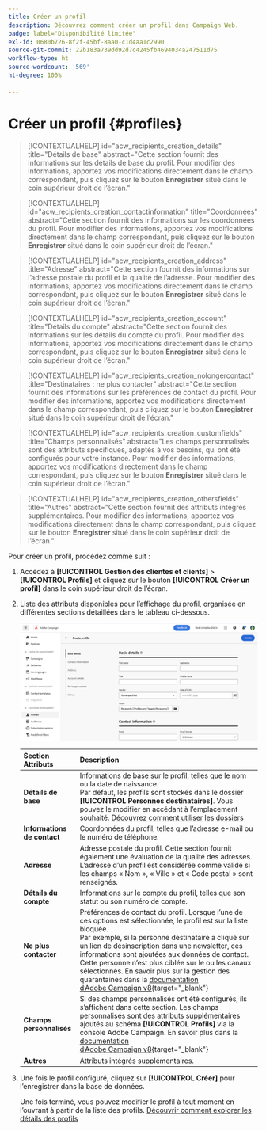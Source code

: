 ```yaml
---
title: Créer un profil
description: Découvrez comment créer un profil dans Campaign Web.
badge: label="Disponibilité limitée"
exl-id: 0680b726-8f2f-45bf-8aa0-c1d4aa1c2990
source-git-commit: 22b183a739dd92d7c4245fb4694034a247511d75
workflow-type: ht
source-wordcount: '569'
ht-degree: 100%

---
```


# Créer un profil {#profiles}

>[!CONTEXTUALHELP]
>id="acw_recipients_creation_details"
>title="Détails de base"
>abstract="Cette section fournit des informations sur les détails de base du profil. Pour modifier des informations, apportez vos modifications directement dans le champ correspondant, puis cliquez sur le bouton **Enregistrer** situé dans le coin supérieur droit de l’écran."

>[!CONTEXTUALHELP]
>id="acw_recipients_creation_contactinformation"
>title="Coordonnées"
>abstract="Cette section fournit des informations sur les coordonnées du profil. Pour modifier des informations, apportez vos modifications directement dans le champ correspondant, puis cliquez sur le bouton **Enregistrer** situé dans le coin supérieur droit de l’écran."

>[!CONTEXTUALHELP]
>id="acw_recipients_creation_address"
>title="Adresse"
>abstract="Cette section fournit des informations sur l’adresse postale du profil et la qualité de l’adresse. Pour modifier des informations, apportez vos modifications directement dans le champ correspondant, puis cliquez sur le bouton **Enregistrer** situé dans le coin supérieur droit de l’écran."

>[!CONTEXTUALHELP]
>id="acw_recipients_creation_account"
>title="Détails du compte"
>abstract="Cette section fournit des informations sur les détails du compte du profil. Pour modifier des informations, apportez vos modifications directement dans le champ correspondant, puis cliquez sur le bouton **Enregistrer** situé dans le coin supérieur droit de l’écran."

>[!CONTEXTUALHELP]
>id="acw_recipients_creation_nolongercontact"
>title="Destinataires : ne plus contacter"
>abstract="Cette section fournit des informations sur les préférences de contact du profil. Pour modifier des informations, apportez vos modifications directement dans le champ correspondant, puis cliquez sur le bouton **Enregistrer** situé dans le coin supérieur droit de l’écran."

>[!CONTEXTUALHELP]
>id="acw_recipients_creation_customfields"
>title="Champs personnalisés"
>abstract="Les champs personnalisés sont des attributs spécifiques, adaptés à vos besoins, qui ont été configurés pour votre instance. Pour modifier des informations, apportez vos modifications directement dans le champ correspondant, puis cliquez sur le bouton **Enregistrer** situé dans le coin supérieur droit de l’écran."

>[!CONTEXTUALHELP]
>id="acw_recipients_creation_othersfields"
>title="Autres"
>abstract="Cette section fournit des attributs intégrés supplémentaires. Pour modifier des informations, apportez vos modifications directement dans le champ correspondant, puis cliquez sur le bouton **Enregistrer** situé dans le coin supérieur droit de l’écran."

Pour créer un profil, procédez comme suit :

1. Accédez à **[!UICONTROL Gestion des clientes et clients]** > **[!UICONTROL Profils]** et cliquez sur le bouton **[!UICONTROL Créer un profil]** dans le coin supérieur droit de l’écran.

1. Liste des attributs disponibles pour l’affichage du profil, organisée en différentes sections détaillées dans le tableau ci-dessous.

   ![](assets/create-profile.png)

   | Section Attributs | Description |
   |  ---  |  ---  |
   | **Détails de base** | Informations de base sur le profil, telles que le nom ou la date de naissance.<br/>Par défaut, les profils sont stockés dans le dossier **[!UICONTROL Personnes destinataires]**. Vous pouvez le modifier en accédant à l’emplacement souhaité. [Découvrez comment utiliser les dossiers](../get-started/permissions.md#folders) |
   | **Informations de contact** | Coordonnées du profil, telles que l’adresse e-mail ou le numéro de téléphone. |
   | **Adresse** | Adresse postale du profil. Cette section fournit également une évaluation de la qualité des adresses. L’adresse d’un profil est considérée comme valide si les champs « Nom », « Ville » et « Code postal » sont renseignés. |
   | **Détails du compte** | Informations sur le compte du profil, telles que son statut ou son numéro de compte. |
   | **Ne plus contacter** | Préférences de contact du profil. Lorsque l’une de ces options est sélectionnée, le profil est sur la liste bloquée.<br/>Par exemple, si la personne destinataire a cliqué sur un lien de désinscription dans une newsletter, ces informations sont ajoutées aux données de contact. Cette personne n’est plus ciblée sur le ou les canaux sélectionnés. En savoir plus sur la gestion des quarantaines dans la [documentation d’Adobe Campaign v8](https://experienceleague.adobe.com/docs/campaign/campaign-v8/send/failures/quarantines.html?lang=fr){target="_blank"} |
   | **Champs personnalisés** | Si des champs personnalisés ont été configurés, ils s’affichent dans cette section. Les champs personnalisés sont des attributs supplémentaires ajoutés au schéma **[!UICONTROL Profils]** via la console Adobe Campaign. En savoir plus dans la [documentation d’Adobe Campaign v8](https://experienceleague.adobe.com/docs/campaign/campaign-v8/developer/shemas-forms/extend-schema.html?lang=fr){target="_blank"} |
   | **Autres** | Attributs intégrés supplémentaires. |

1. Une fois le profil configuré, cliquez sur **[!UICONTROL Créer]** pour l’enregistrer dans la base de données.

   Une fois terminé, vous pouvez modifier le profil à tout moment en l’ouvrant à partir de la liste des profils. [Découvrir comment explorer les détails des profils](profile-view.md)
